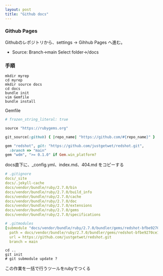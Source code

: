```yaml
---
layout: post
title: "Github docs"
---
```


### Github Pages

Githubのレポジトリから、settings -> Gihhub Pages へ進む。

- Source: Branch->main Select folder->/docs

### 手順

```shell
mkdir myrep
cd myrep
mkdir source docs
cd docs
bundle init
vim Gemfile
bundle install
```

Gemfile

```ruby
# frozen_string_literal: true

source "https://rubygems.org"

git_source(:github) { |repo_name| "https://github.com/#{repo_name}" }

gem "redshot", git: "https://github.com/justgetwet/redshot.git", 
  :branch => "main"
gem "wdm", ">= 0.1.0" if Gem.win_platform?
```

docs直下に、_config.yml、index.md、404.md をコピーする

```yml
# .gitignore
docs/_site
docs/.jekyll-cache
docs/vendor/bundle/ruby/2.7.0/bin
docs/vendor/bundle/ruby/2.7.0/build_info
docs/vendor/bundle/ruby/2.7.0/cache
docs/vendor/bundle/ruby/2.7.0/doc
docs/vendor/bundle/ruby/2.7.0/extensions
docs/vendor/bundle/ruby/2.7.0/gems
docs/vendor/bundle/ruby/2.7.0/specifications
```

```yml
# .gitmodules
[submodule "docs/vendor/bundle/ruby/2.7.0/bundler/gems/redshot-bfbe9270ce14"]
  path = docs/vendor/bundle/ruby/2.7.0/bundler/gems/redshot-bfbe9270ce14
  url = https://github.com/justgetwet/redshot.git
  branch = main
```

```shell
cd ..
git init
# git submodule update ?
```

この作業を一括で行うツールをrubyでつくる
